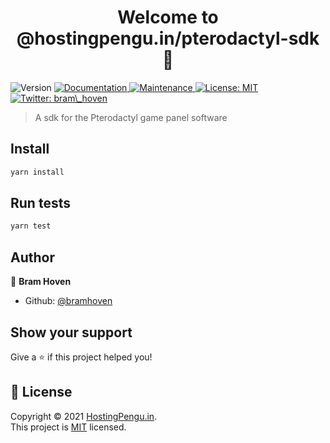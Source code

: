<h1 align="center">Welcome to @hostingpengu.in/pterodactyl-sdk 👋</h1>
<p>
  <img alt="Version" src="https://img.shields.io/badge/version-0.0.1-blue.svg?cacheSeconds=2592000" />
  <a href="https://github.com/HostingPenguin/pterodactyl-sdk#readme" target="_blank">
    <img alt="Documentation" src="https://img.shields.io/badge/documentation-yes-brightgreen.svg" />
  </a>
  <a href="https://github.com/HostingPenguin/pterodactyl-sdk/graphs/commit-activity" target="_blank">
    <img alt="Maintenance" src="https://img.shields.io/badge/Maintained%3F-yes-green.svg" />
  </a>
  <a href="https://github.com/HostingPenguin/pterodactyl-sdk/blob/master/LICENSE" target="_blank">
    <img alt="License: MIT" src="https://img.shields.io/github/license/HostingPenguin/@hostingpengu.in/pterodactyl-sdk" />
  </a>
  <a href="https://twitter.com/bram\_hoven" target="_blank">
    <img alt="Twitter: bram\_hoven" src="https://img.shields.io/twitter/follow/bram\_hoven.svg?style=social" />
  </a>
</p>

> A sdk for the Pterodactyl game panel software

## Install

```sh
yarn install
```

## Run tests

```sh
yarn test
```

## Author

👤 **Bram Hoven**

* Github: [@bramhoven](https://github.com/bramhoven)

## Show your support

Give a ⭐️ if this project helped you!

## 📝 License

Copyright © 2021 [HostingPengu.in](https://github.com/HostingPenguin).<br />
This project is [MIT](https://github.com/HostingPenguin/pterodactyl-sdk/blob/master/LICENSE) licensed.
